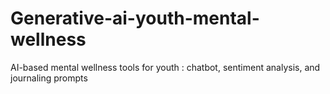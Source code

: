 # Generative-ai-youth-mental-wellness
AI-based mental wellness tools for youth : chatbot, sentiment analysis, and journaling prompts

